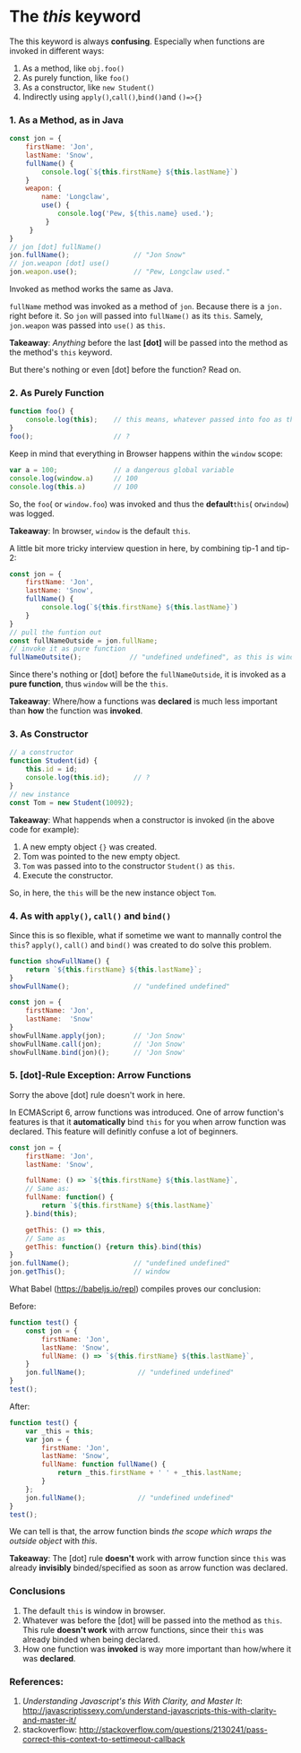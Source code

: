 # The **_this_** keyword

The this keyword is always **confusing**. Especially when functions are invoked in different ways:

1. As a method, like `obj.foo()`
2. As purely function, like `foo()`
3. As a constructor, like `new Student()`
4. Indirectly using `apply()`,`call()`,`bind()`and `()=>{}`

### 1. As a Method, as in Java
```js
const jon = {    
    firstName: 'Jon',    
    lastName: 'Snow',
    fullName() {        
        console.log(`${this.firstName} ${this.lastName}`)                    
    }
    weapon: {
        name: 'Longclaw',
        use() {
            console.log('Pew, ${this.name} used.');
         }
     }
}
// jon [dot] fullName()
jon.fullName();                // "Jon Snow"
// jon.weapon [dot] use()
jon.weapon.use();              // "Pew, Longclaw used."
```

Invoked as method works the same as Java.

`fullName` method was invoked as a method of `jon`. Because there is a `jon.` right before it. So `jon` will passed into `fullName()` as its `this`. Samely, `jon.weapon` was passed into `use()` as `this`.

**Takeaway**: _Anything_ before the last **[dot]** will be passed into the method as the method's `this` keyword.

But there's nothing or even [dot] before the function? Read on.

### 2. As Purely Function

```js
function foo() {
    console.log(this);    // this means, whatever passed into foo as this
}
foo();                    // ?
```

Keep in mind that everything in Browser happens within the `window` scope:

```js
var a = 100;              // a dangerous global variable
console.log(window.a)     // 100
console.log(this.a)       // 100
```

So, the `foo`\( or `window.foo`\) was invoked and thus the **default**`this`\( or`window`\) was logged.

**Takeaway**: In browser, `window` is the default `this`.

A little bit more tricky interview question in here, by combining tip-1 and tip-2:

```js
const jon = {
    firstName: 'Jon',
    lastName: 'Snow',
    fullName() { 
        console.log(`${this.firstName} ${this.lastName}`)
    }
}
// pull the funtion out
const fullNameOutside = jon.fullName;
// invoke it as pure function
fullNameOutsite();            // "undefined undefined", as this is window
```
Since there's nothing or [dot] before the `fullNameOutside`, it is invoked as a **pure function**, thus `window` will be the `this`.

**Takeaway**: Where/how a functions was **declared** is much less important than **how** the function was **invoked**.

### 3. As Constructor
```js
// a constructor
function Student(id) {
    this.id = id;
    console.log(this.id);      // ?
}
// new instance
const Tom = new Student(10092);
```

**Takeaway**: What happends when a constructor is invoked \(in the above code for example\):

1. A new empty object `{}` was created.
2. Tom was pointed to the new empty object.
3. `Tom` was passed into to the constructor `Student()` as `this`.
3. Execute the constructor.

So, in here, the `this` will be the new instance object `Tom`.

### 4. As with `apply()`, `call()` and `bind()`
Since this is so flexible, what if sometime we want to mannally control the `this`? `apply()`, `call()` and `bind()` was created to do solve this problem.
```js
function showFullName() {
    return `${this.firstName} ${this.lastName}`;
}
showFullName();                // "undefined undefined"

const jon = {
    firstName: 'Jon',
    lastName:  'Snow'
}
showFullName.apply(jon);       // 'Jon Snow'
showFullName.call(jon);        // 'Jon Snow'
showFullName.bind(jon)();      // 'Jon Snow'
```

### 5. [dot]-Rule Exception: Arrow Functions
Sorry the above [dot] rule doesn't work in here.

In ECMAScript 6, arrow functions was introduced. One of arrow function's features is that it **automatically** bind `this` for you when arrow function was declared. This feature will definitly confuse a lot of beginners.

```js
const jon = {
    firstName: 'Jon',
    lastName: 'Snow',

    fullName: () => `${this.firstName} ${this.lastName}`,
    // Same as:
    fullName: function() {
        return `${this.firstName} ${this.lastName}`
    }.bind(this);

    getThis: () => this,
    // Same as
    getThis: function() {return this}.bind(this)
}
jon.fullName();                // "undefined undefined"
jon.getThis();                 // window
```
What Babel (https://babeljs.io/repl) compiles proves our conclusion:

Before:
```js
function test() {
    const jon = {
        firstName: 'Jon',
        lastName: 'Snow',
        fullName: () => `${this.firstName} ${this.lastName}`,
    }
    jon.fullName();             // "undefined undefined"
}
test();
```
After:
```js
function test() {
    var _this = this;
    var jon = {
        firstName: 'Jon',
        lastName: 'Snow',
        fullName: function fullName() {
            return _this.firstName + ' ' + _this.lastName;
        }
    };
    jon.fullName();             // "undefined undefined"
}
test();
```
We can tell is that, the arrow function binds _the scope which wraps the outside object_ with _this_.

**Takeaway**: The [dot] rule **doesn't** work with arrow function since `this` was already **invisibly** binded/specified as soon as arrow function was declared.

### Conclusions
1. The default `this` is window in browser.
2. Whatever was before the [dot] will be passed into the method as `this`. This rule **doesn't work** with arrow functions, since their `this` was already binded when being declared.
3. How one function was **invoked** is way more important than how/where it was **declared**.

### References:
1. _Understanding Javascript's this With Clarity, and Master It_: [http:\/\/javascriptissexy.com\/understand-javascripts-this-with-clarity-and-master-it\/](http://javascriptissexy.com/understand-javascripts-this-with-clarity-and-master-it/)
2. stackoverflow: http://stackoverflow.com/questions/2130241/pass-correct-this-context-to-settimeout-callback

